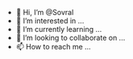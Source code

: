 - 👋 Hi, I’m @Sovral
- 👀 I’m interested in ...
- 🌱 I’m currently learning ...
- 💞️ I’m looking to collaborate on ...
- 📫 How to reach me ...

<!---
Sovral/Sovral is a ✨ special ✨ repository because its `README.md` (this file) appears on your GitHub profile.
You can click the Preview link to take a look at your changes.
--->
